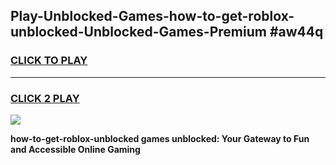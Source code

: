 
## Play-Unblocked-Games-how-to-get-roblox-unblocked-Unblocked-Games-Premium #aw44q
<h3>
<a href="https://premium.freeplayer.one?title=how-to-get-roblox-unblocked&ref=12M">CLICK TO PLAY</a></h3>
<hr>

<h3>
<a href="https://premium.freeplayer.one?title=how-to-get-roblox-unblocked&ref=12M">CLICK 2 PLAY</a>
  
</h3>

<a href="https://premium.freeplayer.one?title=how-to-get-roblox-unblocked&ref=12M"><img src="https://clearcache.store/games.png"></a>


**how-to-get-roblox-unblocked games unblocked: Your Gateway to Fun and Accessible Online Gaming**
